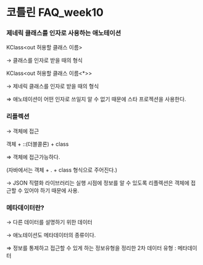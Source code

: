 # 코틀린 FAQ_week10

### 제네릭 클래스를 인자로 사용하는 애노테이션

KClass<out 허용할 클래스 이름>

→ 클래스를 인자로 받을 때의 형식

KClass<out 허용할 클래스 이름<*>>

→ 제네릭 클래스를 인자로 받을 때의 형식

⇒ 애노테이션이 어떤 인자로 쓰일지 알 수 없기 때문에 스타 프로젝션을 사용한다.

### 리플렉션

→ 객체에 접근

객체 + ::(더블콜론) + class

⇒ 객체에 접근가능하다.

(자바에서는 객체 + . + class 형식으로 주어진다.)

→ JSON 직렬화 라이브러리는 실행 시점에 정보를 알 수 있도록 리플렉션은 객체에 접근할 수 있어야 하기 때문에 사용.

### 메타데이터란?

→ 다른 데이터를 설명하기 위한 데이터

→ 애노테이션도 메타데이터의 종류이다.

⇒ 정보를 통제하고 접근할 수 있게 하는 정보유형을 정리한 2차 데이터 유형 : 메타데이터
